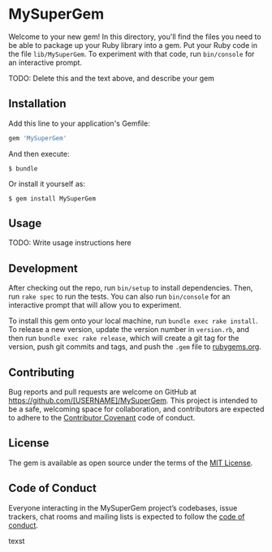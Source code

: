 # MySuperGem

Welcome to your new gem! In this directory, you'll find the files you need to be able to package up your Ruby library into a gem. Put your Ruby code in the file `lib/MySuperGem`. To experiment with that code, run `bin/console` for an interactive prompt.

TODO: Delete this and the text above, and describe your gem

## Installation

Add this line to your application's Gemfile:

```ruby
gem 'MySuperGem'
```

And then execute:

    $ bundle

Or install it yourself as:

    $ gem install MySuperGem

## Usage

TODO: Write usage instructions here

## Development

After checking out the repo, run `bin/setup` to install dependencies. Then, run `rake spec` to run the tests. You can also run `bin/console` for an interactive prompt that will allow you to experiment.

To install this gem onto your local machine, run `bundle exec rake install`. To release a new version, update the version number in `version.rb`, and then run `bundle exec rake release`, which will create a git tag for the version, push git commits and tags, and push the `.gem` file to [rubygems.org](https://rubygems.org).

## Contributing

Bug reports and pull requests are welcome on GitHub at https://github.com/[USERNAME]/MySuperGem. This project is intended to be a safe, welcoming space for collaboration, and contributors are expected to adhere to the [Contributor Covenant](http://contributor-covenant.org) code of conduct.

## License

The gem is available as open source under the terms of the [MIT License](http://opensource.org/licenses/MIT).

## Code of Conduct

Everyone interacting in the MySuperGem project’s codebases, issue trackers, chat rooms and mailing lists is expected to follow the [code of conduct](https://github.com/[USERNAME]/MySuperGem/blob/master/CODE_OF_CONDUCT.md).


texst
